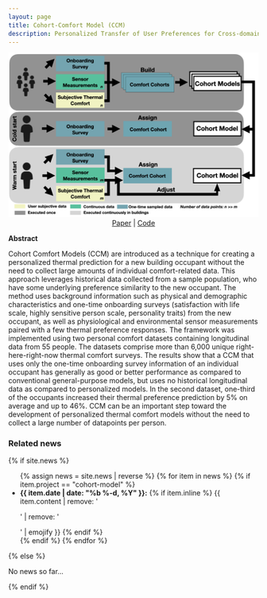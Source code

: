 ```yaml
---
layout: page
title: Cohort-Comfort Model (CCM)
description: Personalized Transfer of User Preferences for Cross-domain Recommendation
---
```


<center>
  <img src="/assets/img/cohort_framework_v2.jpeg"> <br />
   <a href="">Paper</a> |
   <a href="https://github.com/buds-lab/ccm">Code</a>
</center>

**Abstract**

Cohort Comfort Models (CCM) are introduced as a technique for creating a personalized thermal prediction for a new building occupant without the need to collect large amounts of individual comfort-related data. This approach leverages historical data collected from a sample population, who have some underlying preference similarity to the new occupant. The method uses background information such as physical and demographic characteristics and one-time onboarding surveys (satisfaction with life scale, highly sensitive person scale, personality traits) from the new occupant, as well as physiological and environmental sensor measurements paired with a few thermal preference responses. The framework was implemented using two personal comfort datasets containing longitudinal data from 55 people.
The datasets comprise more than 6,000 unique right-here-right-now thermal comfort surveys.  The results show that a CCM that uses only the one-time onboarding survey information of an individual occupant has generally as good or better performance as compared to conventional general-purpose models, but uses no historical longitudinal data as compared to personalized models. In the second dataset, one-third of the occupants increased their thermal preference prediction by 5% on average and up to 46%. CCM can be an important step toward the development of personalized thermal comfort models without the need to collect a large number of datapoints per person.

<div>
<h3> Related news</h3>
  {% if site.news  %}
    <ul>
    {% assign news = site.news | reverse %}
    {% for item in news %}
      {% if item.project == "cohort-model" %}
      <li>
        <strong>{{ item.date | date: "%b %-d, %Y" }}:</strong>
          {% if item.inline %}
            {{ item.content | remove: '<p>' | remove: '</p>' | emojify }}
          {% endif %}
      </li>
      {% endif %}
    {% endfor %}
    </ul>
  {% else %}
    <p>No news so far...</p>
  {% endif %}
</div>
